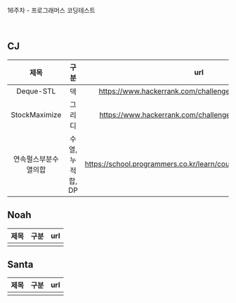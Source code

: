 16주차 - 프로그래머스 코딩테스트

</br>

## CJ

|제목|구분|url|
|:------:|:---:|:---:|
|Deque-STL|덱|https://www.hackerrank.com/challenges/deque-stl/problem|
|StockMaximize|그리디|https://www.hackerrank.com/challenges/stockmax/problem|
|연속펄스부분수열의합|수열, 누적합, DP|https://school.programmers.co.kr/learn/courses/30/lessons/161988|

## Noah

| 제목 | 구분 | url |
|:------:|:---:|:---:|
||||

## Santa

|제목|구분|url|
|:------:|:---:|:---:|
||||
